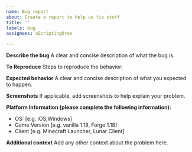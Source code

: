 ```yaml
---
name: Bug report
about: Create a report to help us fix stuff
title: ''
labels: bug
assignees: aScriptingOreo

---
```


**Describe the bug**
A clear and concise description of what the bug is.

**To Reproduce**
Steps to reproduce the behavior:

**Expected behavior**
A clear and concise description of what you expected to happen.

**Screenshots**
If applicable, add screenshots to help explain your problem.

**Platform Information (please complete the following information):**
 - OS: [e.g. iOS,Windows]
 - Game Version [e.g. vanilla 1.18, Forge 1.18]
 - Client [e.g. Minecraft Launcher, Lunar Client]

**Additional context**
Add any other context about the problem here.
